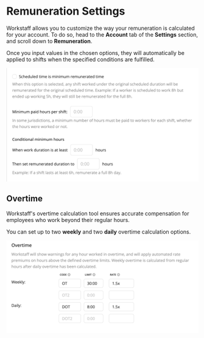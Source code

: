# Remuneration Settings 

Workstaff allows you to customize the way your remuneration is calculated for your account. To do so, head to the **Account** tab of the **Settings** section, and scroll down to **Remuneration**.

Once you input values in the chosen options, they will automatically be applied to shifts when the specified conditions are fulfilled.

![Remuneration](Images/remuneration-settings.png)


## Overtime 
Workstaff's overtime calculation tool ensures accurate compensation for employees who work beyond their regular hours.

You can set up to two **weekly** and two **daily** overtime calculation options.

![Overtime](Images/overtime.png)